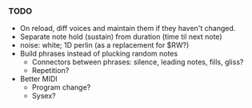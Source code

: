 ### TODO

* On reload, diff voices and maintain them if they haven't changed.
* Separate note hold (sustain) from duration (time til next note)
* noise: white; 1D perlin (as a replacement for $RW?)
* Build phrases instead of plucking random notes
  * Connectors between phrases: silence, leading notes, fills, gliss?
  * Repetition?
* Better MIDI
  * Program change?
  * Sysex?

